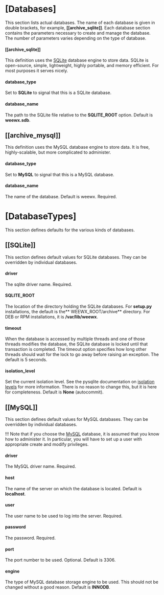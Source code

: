 # [Databases]

This section lists actual databases. The name of each database is given in double brackets, for example, **[[archive_sqlite]]**. Each database section contains the parameters necessary to create and manage the database. The number of parameters varies depending on the type of database.

#### [[archive_sqlite]]
This definition uses the [SQLite](https://sqlite.org/) database engine to store data. SQLite is open-source, simple, lightweight, highly portable, and memory efficient. For most purposes it serves nicely.

#### database_type

Set to **SQLite** to signal that this is a SQLite database.

#### database_name

The path to the SQLite file relative to the **SQLITE_ROOT** option. Default is **weewx.sdb**.

## [[archive_mysql]]
This definition uses the MySQL database engine to store data. It is free, highly-scalable, but more complicated to administer.

#### database_type

Set to **MySQL** to signal that this is a MySQL database.

#### database_name

The name of the database. Default is weewx. Required.

# [DatabaseTypes]

This section defines defaults for the various kinds of databases.

## [[SQLite]]
This section defines default values for SQLite databases. They can be overridden by individual databases.

#### driver

The sqlite driver name. Required.

#### SQLITE_ROOT

The location of the directory holding the SQLite databases. For **setup.py** installations, the default is the** WEEWX_ROOT/archive** directory. For DEB or RPM installations, it is **/var/lib/weewx**.

#### timeout

When the database is accessed by multiple threads and one of those threads modifies the database, the SQLite database is locked until that transaction is completed. The timeout option specifies how long other threads should wait for the lock to go away before raising an exception. The default is 5 seconds.

#### isolation_level

Set the current isolation level. See the pysqlite documentation on [isolation levels](https://docs.python.org/2.7/library/sqlite3.html#sqlite3.Connection.isolation_level) for more information. There is no reason to change this, but it is here for completeness. Default is **None** (autocommit).

## [[MySQL]]

This section defines default values for MySQL databases. They can be overridden by individual databases.

!!! Note 
    that if you choose the [MySQL](https://www.mysql.com/) database, it is assumed that you know how to administer it. In particular, you will have to set up a user with appropriate create and modify privileges.

#### driver

The MySQL driver name. Required.

#### host

The name of the server on which the database is located. Default is **localhost**.

#### user

The user name to be used to log into the server. Required.

#### password

The password. Required.

#### port

The port number to be used. Optional. Default is 3306.

#### engine

The type of MySQL database storage engine to be used. This should not be changed without a good reason. Default is **INNODB**.